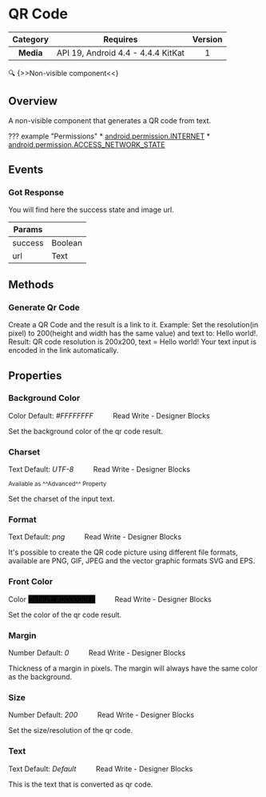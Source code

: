 # QR Code

| Category | Requires | Version |
|:--------:|:-------:|:--------:|
|**Media**|<span class="chip chip-any">API 19, Android 4.4 - 4.4.4 KitKat</span>|<span class="chip chip-number">1</span>|

:mag: {>>Non-visible component<<}

## Overview

A non-visible component that generates a QR code from text.

??? example "Permissions"
    * [android.permission.INTERNET](https://developer.android.com/reference/android/Manifest.permission.html#INTERNET)
    * [android.permission.ACCESS_NETWORK_STATE](https://developer.android.com/reference/android/Manifest.permission.html#ACCESS_NETWORK_STATE)


## Events

### Got Response

You will find here the success state and image url.

<div class="block" ai2-block="event" not-rendered="true" value="%7B%22componentName%22:%20%22QR%20Code%22,%20%22name%22:%20%22Got%20Response%22,%20%22params%22:%20%5B%22success%22,%20%22url%22%5D%7D"></div>


| Params | []() |
|--------|------|
|success|<span class="chip chip-boolean">Boolean</span>|
|url|<span class="chip chip-text">Text</span>|


## Methods

### Generate Qr Code

Create a QR Code and the result is a link to it. Example: Set the resolution(in pixel) to 200(height and width has the same value) and text to: Hello world!. Result: QR code resolution is 200x200, text = Hello world! Your text input is encoded in the link automatically.

<div class="block" ai2-block="method" not-rendered="true" value="%7B%22componentName%22:%20%22QR%20Code%22,%20%22name%22:%20%22Generate%20Qr%20Code%22,%20%22output%22:%20false,%20%22params%22:%20%5B%5D%7D"></div>


## Properties

### Background Color

<span class="chip chip-color">Color</span> <span class="chip chip-color" style="background-color: #FFFFFF;">Default: <i>#FFFFFFFF</i></span>&nbsp;&nbsp;&nbsp;&nbsp;&nbsp;&nbsp;&nbsp;&nbsp;&nbsp;&nbsp;<span class="chip chip-rw">Read</span> <span class="chip chip-rw">Write</span> - <span class="chip chip-bd">Designer</span> <span class="chip chip-bd">Blocks</span> 

Set the background color of the qr code result.

<div class="block" ai2-block="property" not-rendered="true" value="%7B%22componentName%22:%20%22QR%20Code%22,%20%22name%22:%20%22Background%20Color%22,%20%22getter%22:%20true%7D"></div>
<div class="block" ai2-block="property" not-rendered="true" value="%7B%22componentName%22:%20%22QR%20Code%22,%20%22name%22:%20%22Background%20Color%22,%20%22getter%22:%20false%7D"></div>


### Charset

<span class="chip chip-text">Text</span> <span class="chip chip-text">Default: <i>UTF-8</i></span>&nbsp;&nbsp;&nbsp;&nbsp;&nbsp;&nbsp;&nbsp;&nbsp;&nbsp;&nbsp;<span class="chip chip-rw">Read</span> <span class="chip chip-rw">Write</span> - <span class="chip chip-bd">Designer</span> <span class="chip chip-bd">Blocks</span> 

<small>Available as ^^Advanced^^ Property</small>

Set the charset of the input text.

<div class="block" ai2-block="property" not-rendered="true" value="%7B%22componentName%22:%20%22QR%20Code%22,%20%22name%22:%20%22Charset%22,%20%22getter%22:%20true%7D"></div>
<div class="block" ai2-block="property" not-rendered="true" value="%7B%22componentName%22:%20%22QR%20Code%22,%20%22name%22:%20%22Charset%22,%20%22getter%22:%20false%7D"></div>


### Format

<span class="chip chip-text">Text</span> <span class="chip chip-text">Default: <i>png</i></span>&nbsp;&nbsp;&nbsp;&nbsp;&nbsp;&nbsp;&nbsp;&nbsp;&nbsp;&nbsp;<span class="chip chip-rw">Read</span> <span class="chip chip-rw">Write</span> - <span class="chip chip-bd">Designer</span> <span class="chip chip-bd">Blocks</span> 

It's possible to create the QR code picture using different file formats, available are PNG, GIF, JPEG and the vector graphic formats SVG and EPS.

<div class="block" ai2-block="property" not-rendered="true" value="%7B%22componentName%22:%20%22QR%20Code%22,%20%22name%22:%20%22Format%22,%20%22getter%22:%20true%7D"></div>
<div class="block" ai2-block="property" not-rendered="true" value="%7B%22componentName%22:%20%22QR%20Code%22,%20%22name%22:%20%22Format%22,%20%22getter%22:%20false%7D"></div>


### Front Color

<span class="chip chip-color">Color</span> <span class="chip chip-color" style="background-color: #000000;">Default: <i>#000000FF</i></span>&nbsp;&nbsp;&nbsp;&nbsp;&nbsp;&nbsp;&nbsp;&nbsp;&nbsp;&nbsp;<span class="chip chip-rw">Read</span> <span class="chip chip-rw">Write</span> - <span class="chip chip-bd">Designer</span> <span class="chip chip-bd">Blocks</span> 

Set the color of the qr code result.

<div class="block" ai2-block="property" not-rendered="true" value="%7B%22componentName%22:%20%22QR%20Code%22,%20%22name%22:%20%22Front%20Color%22,%20%22getter%22:%20true%7D"></div>
<div class="block" ai2-block="property" not-rendered="true" value="%7B%22componentName%22:%20%22QR%20Code%22,%20%22name%22:%20%22Front%20Color%22,%20%22getter%22:%20false%7D"></div>


### Margin

<span class="chip chip-number">Number</span> <span class="chip chip-number">Default: <i>0</i></span>&nbsp;&nbsp;&nbsp;&nbsp;&nbsp;&nbsp;&nbsp;&nbsp;&nbsp;&nbsp;<span class="chip chip-rw">Read</span> <span class="chip chip-rw">Write</span> - <span class="chip chip-bd">Designer</span> <span class="chip chip-bd">Blocks</span> 

Thickness of a margin in pixels. The margin will always have the same color as the background.

<div class="block" ai2-block="property" not-rendered="true" value="%7B%22componentName%22:%20%22QR%20Code%22,%20%22name%22:%20%22Margin%22,%20%22getter%22:%20true%7D"></div>
<div class="block" ai2-block="property" not-rendered="true" value="%7B%22componentName%22:%20%22QR%20Code%22,%20%22name%22:%20%22Margin%22,%20%22getter%22:%20false%7D"></div>


### Size

<span class="chip chip-number">Number</span> <span class="chip chip-number">Default: <i>200</i></span>&nbsp;&nbsp;&nbsp;&nbsp;&nbsp;&nbsp;&nbsp;&nbsp;&nbsp;&nbsp;<span class="chip chip-rw">Read</span> <span class="chip chip-rw">Write</span> - <span class="chip chip-bd">Designer</span> <span class="chip chip-bd">Blocks</span> 

Set the size/resolution of the qr code.

<div class="block" ai2-block="property" not-rendered="true" value="%7B%22componentName%22:%20%22QR%20Code%22,%20%22name%22:%20%22Size%22,%20%22getter%22:%20true%7D"></div>
<div class="block" ai2-block="property" not-rendered="true" value="%7B%22componentName%22:%20%22QR%20Code%22,%20%22name%22:%20%22Size%22,%20%22getter%22:%20false%7D"></div>


### Text

<span class="chip chip-text">Text</span> <span class="chip chip-text">Default: <i>Default</i></span>&nbsp;&nbsp;&nbsp;&nbsp;&nbsp;&nbsp;&nbsp;&nbsp;&nbsp;&nbsp;<span class="chip chip-rw">Read</span> <span class="chip chip-rw">Write</span> - <span class="chip chip-bd">Designer</span> <span class="chip chip-bd">Blocks</span> 

This is the text that is converted as qr code.

<div class="block" ai2-block="property" not-rendered="true" value="%7B%22componentName%22:%20%22QR%20Code%22,%20%22name%22:%20%22Text%22,%20%22getter%22:%20true%7D"></div>
<div class="block" ai2-block="property" not-rendered="true" value="%7B%22componentName%22:%20%22QR%20Code%22,%20%22name%22:%20%22Text%22,%20%22getter%22:%20false%7D"></div>
